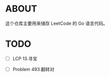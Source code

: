 # ABOUT
这个仓库主要用来储存 LeetCode 的 Go 语言代码。

# TODO
- [ ] LCP 13.寻宝
- [ ] Problem 493.翻转对


[//]: # (TODO: LCP 13.寻宝)
[//]: # (TODO: Problem 493.翻转对)